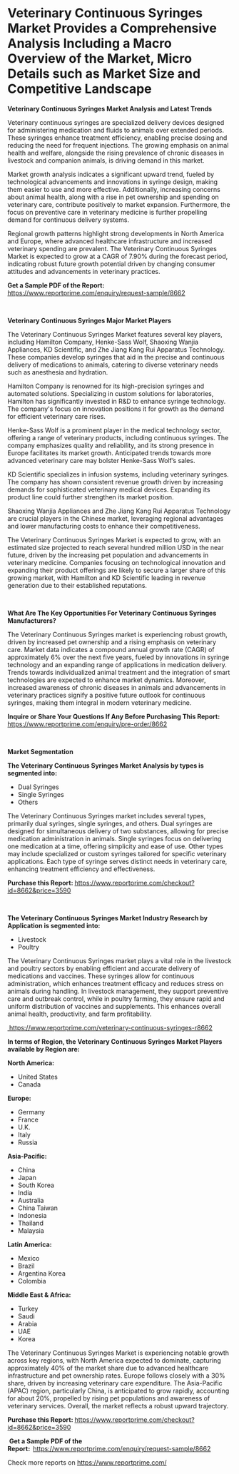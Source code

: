 <p><h1>Veterinary Continuous Syringes Market Provides a Comprehensive Analysis Including a Macro Overview of the Market, Micro Details such as Market Size and Competitive Landscape</h1></p><p><strong>Veterinary Continuous Syringes Market Analysis and Latest Trends</strong></p>
<p><p>Veterinary continuous syringes are specialized delivery devices designed for administering medication and fluids to animals over extended periods. These syringes enhance treatment efficiency, enabling precise dosing and reducing the need for frequent injections. The growing emphasis on animal health and welfare, alongside the rising prevalence of chronic diseases in livestock and companion animals, is driving demand in this market.</p><p>Market growth analysis indicates a significant upward trend, fueled by technological advancements and innovations in syringe design, making them easier to use and more effective. Additionally, increasing concerns about animal health, along with a rise in pet ownership and spending on veterinary care, contribute positively to market expansion. Furthermore, the focus on preventive care in veterinary medicine is further propelling demand for continuous delivery systems.</p><p>Regional growth patterns highlight strong developments in North America and Europe, where advanced healthcare infrastructure and increased veterinary spending are prevalent. The Veterinary Continuous Syringes Market is expected to grow at a CAGR of 7.90% during the forecast period, indicating robust future growth potential driven by changing consumer attitudes and advancements in veterinary practices.</p></p>
<p><strong>Get a Sample PDF of the Report:&nbsp;</strong> <a href="https://www.reportprime.com/enquiry/request-sample/8662?utm_campaign=2853&utm_medium=2&utm_source=Github&utm_content=ia&utm_term=20032025&utm_id=veterinary-continuous-syringes">https://www.reportprime.com/enquiry/request-sample/8662</a></p>
<p>&nbsp;</p>
<p><strong>Veterinary Continuous Syringes Major Market Players</strong></p>
<p><p>The Veterinary Continuous Syringes Market features several key players, including Hamilton Company, Henke-Sass Wolf, Shaoxing Wanjia Appliances, KD Scientific, and Zhe Jiang Kang Rui Apparatus Technology. These companies develop syringes that aid in the precise and continuous delivery of medications to animals, catering to diverse veterinary needs such as anesthesia and hydration.</p><p>Hamilton Company is renowned for its high-precision syringes and automated solutions. Specializing in custom solutions for laboratories, Hamilton has significantly invested in R&D to enhance syringe technology. The company's focus on innovation positions it for growth as the demand for efficient veterinary care rises.</p><p>Henke-Sass Wolf is a prominent player in the medical technology sector, offering a range of veterinary products, including continuous syringes. The company emphasizes quality and reliability, and its strong presence in Europe facilitates its market growth. Anticipated trends towards more advanced veterinary care may bolster Henke-Sass Wolf’s sales.</p><p>KD Scientific specializes in infusion systems, including veterinary syringes. The company has shown consistent revenue growth driven by increasing demands for sophisticated veterinary medical devices. Expanding its product line could further strengthen its market position.</p><p>Shaoxing Wanjia Appliances and Zhe Jiang Kang Rui Apparatus Technology are crucial players in the Chinese market, leveraging regional advantages and lower manufacturing costs to enhance their competitiveness.</p><p>The Veterinary Continuous Syringes Market is expected to grow, with an estimated size projected to reach several hundred million USD in the near future, driven by the increasing pet population and advancements in veterinary medicine. Companies focusing on technological innovation and expanding their product offerings are likely to secure a larger share of this growing market, with Hamilton and KD Scientific leading in revenue generation due to their established reputations.</p></p>
<p>&nbsp;</p>
<p><strong>What Are The Key Opportunities For Veterinary Continuous Syringes Manufacturers?</strong></p>
<p><p>The Veterinary Continuous Syringes market is experiencing robust growth, driven by increased pet ownership and a rising emphasis on veterinary care. Market data indicates a compound annual growth rate (CAGR) of approximately 6% over the next five years, fueled by innovations in syringe technology and an expanding range of applications in medication delivery. Trends towards individualized animal treatment and the integration of smart technologies are expected to enhance market dynamics. Moreover, increased awareness of chronic diseases in animals and advancements in veterinary practices signify a positive future outlook for continuous syringes, making them integral in modern veterinary medicine.</p></p>
<p><strong>Inquire or Share Your Questions If Any Before Purchasing This Report:</strong> <a href="https://www.reportprime.com/enquiry/pre-order/8662?utm_campaign=2853&utm_medium=2&utm_source=Github&utm_content=ia&utm_term=20032025&utm_id=veterinary-continuous-syringes">https://www.reportprime.com/enquiry/pre-order/8662</a></p>
<p>&nbsp;</p>
<p><strong>Market Segmentation</strong></p>
<p><strong>The Veterinary Continuous Syringes Market Analysis by types is segmented into:</strong></p>
<p><ul><li>Dual Syringes</li><li>Single Syringes</li><li>Others</li></ul></p>
<p><p>The Veterinary Continuous Syringes market includes several types, primarily dual syringes, single syringes, and others. Dual syringes are designed for simultaneous delivery of two substances, allowing for precise medication administration in animals. Single syringes focus on delivering one medication at a time, offering simplicity and ease of use. Other types may include specialized or custom syringes tailored for specific veterinary applications. Each type of syringe serves distinct needs in veterinary care, enhancing treatment efficiency and effectiveness.</p></p>
<p><strong>Purchase this Report:&nbsp;</strong><a href="https://www.reportprime.com/checkout?id=8662&price=3590&utm_campaign=2853&utm_medium=2&utm_source=Github&utm_content=ia&utm_term=20032025&utm_id=veterinary-continuous-syringes">https://www.reportprime.com/checkout?id=8662&price=3590</a></p>
<p>&nbsp;</p>
<p><strong>The Veterinary Continuous Syringes Market Industry Research by Application is segmented into:</strong></p>
<p><ul><li>Livestock</li><li>Poultry</li></ul></p>
<p><p>The Veterinary Continuous Syringes market plays a vital role in the livestock and poultry sectors by enabling efficient and accurate delivery of medications and vaccines. These syringes allow for continuous administration, which enhances treatment efficacy and reduces stress on animals during handling. In livestock management, they support preventive care and outbreak control, while in poultry farming, they ensure rapid and uniform distribution of vaccines and supplements. This enhances overall animal health, productivity, and farm profitability.</p></p>
<p><a href="https://www.reportprime.com/veterinary-continuous-syringes-r8662?utm_campaign=2853&utm_medium=2&utm_source=Github&utm_content=ia&utm_term=20032025&utm_id=veterinary-continuous-syringes">&nbsp;https://www.reportprime.com/veterinary-continuous-syringes-r8662</a></p>
<p><strong>In terms of Region, the Veterinary Continuous Syringes Market Players available by Region are:</strong></p>
<p>
    <p> <strong> North America: </strong>
        <ul>
            <li>United States</li>
            <li>Canada</li>
        </ul>
        </p> 
    <p> <strong> Europe: </strong>
        <ul>
            <li>Germany</li>
            <li>France</li>
            <li>U.K.</li>
            <li>Italy</li>
            <li>Russia</li>
        </ul>
        </p> 
    <p> <strong> Asia-Pacific: </strong>
        <ul>
            <li>China</li>
            <li>Japan</li>
            <li>South Korea</li>
            <li>India</li>
            <li>Australia</li>
            <li>China Taiwan</li>
            <li>Indonesia</li>
            <li>Thailand</li>
            <li>Malaysia</li>
        </ul>
        </p> 
    <p> <strong> Latin America: </strong>
        <ul>
            <li>Mexico</li>
            <li>Brazil</li>
            <li>Argentina Korea</li>
            <li>Colombia</li>
        </ul>
        </p> 
    <p> <strong> Middle East & Africa: </strong>
        <ul>
            <li>Turkey</li>
            <li>Saudi</li>
            <li>Arabia</li>
            <li>UAE</li>
            <li>Korea</li>
        </ul>
    </p>
    </p>
<p><p>The Veterinary Continuous Syringes Market is experiencing notable growth across key regions, with North America expected to dominate, capturing approximately 40% of the market share due to advanced healthcare infrastructure and pet ownership rates. Europe follows closely with a 30% share, driven by increasing veterinary care expenditure. The Asia-Pacific (APAC) region, particularly China, is anticipated to grow rapidly, accounting for about 20%, propelled by rising pet populations and awareness of veterinary services. Overall, the market reflects a robust upward trajectory.</p></p>
<p><strong>Purchase this Report: </strong><a href="https://www.reportprime.com/checkout?id=8662&price=3590&utm_campaign=2853&utm_medium=2&utm_source=Github&utm_content=ia&utm_term=20032025&utm_id=veterinary-continuous-syringes">https://www.reportprime.com/checkout?id=8662&price=3590</a></p>
<p>&nbsp;<strong>Get a Sample PDF of the Report:&nbsp;&nbsp;</strong><a href="https://www.reportprime.com/enquiry/request-sample/8662?utm_campaign=2853&utm_medium=2&utm_source=Github&utm_content=ia&utm_term=20032025&utm_id=veterinary-continuous-syringes">https://www.reportprime.com/enquiry/request-sample/8662</a></p>
<p><strong></strong></p>
<p>Check more reports on <a href="https://www.reportprime.com/?utm_campaign=2853&utm_medium=2&utm_source=Github&utm_content=ia&utm_term=20032025&utm_id=veterinary-continuous-syringes">https://www.reportprime.com/</a></p>